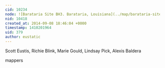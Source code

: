 ```yaml
---
cid: 10234
node: ![Barataria Site BH3. Barataria, Louisiana](../map/barataria-site-bh3-barataria-louisiana/05-05-2014)
nid: 10418
created_at: 2014-09-08 18:46:04 +0000
timestamp: 1410201964
uid: 379
author: eustatic
---
```


Scott Eustis, Richie Blink, Marie Gould, Lindsay Pick, Alexis Baldera

mappers